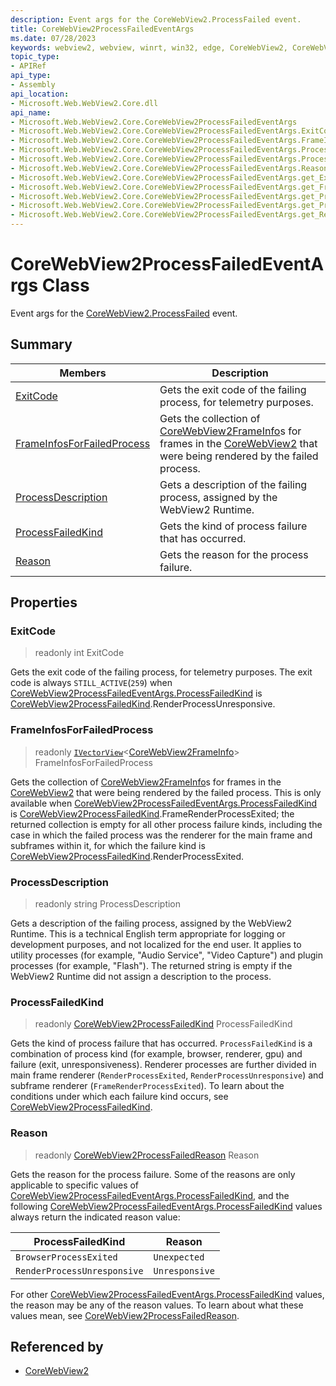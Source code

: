 ```yaml
---
description: Event args for the CoreWebView2.ProcessFailed event.
title: CoreWebView2ProcessFailedEventArgs
ms.date: 07/28/2023
keywords: webview2, webview, winrt, win32, edge, CoreWebView2, CoreWebView2Controller, browser control, edge html, CoreWebView2ProcessFailedEventArgs
topic_type:
- APIRef
api_type:
- Assembly
api_location:
- Microsoft.Web.WebView2.Core.dll
api_name:
- Microsoft.Web.WebView2.Core.CoreWebView2ProcessFailedEventArgs
- Microsoft.Web.WebView2.Core.CoreWebView2ProcessFailedEventArgs.ExitCode
- Microsoft.Web.WebView2.Core.CoreWebView2ProcessFailedEventArgs.FrameInfosForFailedProcess
- Microsoft.Web.WebView2.Core.CoreWebView2ProcessFailedEventArgs.ProcessDescription
- Microsoft.Web.WebView2.Core.CoreWebView2ProcessFailedEventArgs.ProcessFailedKind
- Microsoft.Web.WebView2.Core.CoreWebView2ProcessFailedEventArgs.Reason
- Microsoft.Web.WebView2.Core.CoreWebView2ProcessFailedEventArgs.get_ExitCode
- Microsoft.Web.WebView2.Core.CoreWebView2ProcessFailedEventArgs.get_FrameInfosForFailedProcess
- Microsoft.Web.WebView2.Core.CoreWebView2ProcessFailedEventArgs.get_ProcessDescription
- Microsoft.Web.WebView2.Core.CoreWebView2ProcessFailedEventArgs.get_ProcessFailedKind
- Microsoft.Web.WebView2.Core.CoreWebView2ProcessFailedEventArgs.get_Reason
---
```


# CoreWebView2ProcessFailedEventArgs Class



Event args for the [CoreWebView2.ProcessFailed](corewebview2.md#processfailed) event.

## Summary

Members|Description
--|--
[ExitCode](#exitcode) | Gets the exit code of the failing process, for telemetry purposes.
[FrameInfosForFailedProcess](#frameinfosforfailedprocess) | Gets the collection of [CoreWebView2FrameInfo](corewebview2frameinfo.md)s for frames in the [CoreWebView2](corewebview2.md) that were being rendered by the failed process.
[ProcessDescription](#processdescription) | Gets a description of the failing process, assigned by the WebView2 Runtime.
[ProcessFailedKind](#processfailedkind) | Gets the kind of process failure that has occurred.
[Reason](#reason) | Gets the reason for the process failure.

## Properties

### ExitCode

> readonly  int ExitCode

Gets the exit code of the failing process, for telemetry purposes.
The exit code is always `STILL_ACTIVE`(`259`) when [CoreWebView2ProcessFailedEventArgs.ProcessFailedKind](corewebview2processfailedeventargs.md#processfailedkind) is [CoreWebView2ProcessFailedKind](corewebview2processfailedkind.md).RenderProcessUnresponsive.


### FrameInfosForFailedProcess

> readonly  [`IVectorView`](/uwp/api/Windows.Foundation.Collections.IVectorView-1)&lt;[CoreWebView2FrameInfo](corewebview2frameinfo.md)&gt; FrameInfosForFailedProcess

Gets the collection of [CoreWebView2FrameInfo](corewebview2frameinfo.md)s for frames in the [CoreWebView2](corewebview2.md) that were being rendered by the failed process.
This is only available when [CoreWebView2ProcessFailedEventArgs.ProcessFailedKind](corewebview2processfailedeventargs.md#processfailedkind) is [CoreWebView2ProcessFailedKind](corewebview2processfailedkind.md).FrameRenderProcessExited; the returned collection is empty for all other process failure kinds, including the case in which the failed process was the renderer for the main frame and subframes within it, for which the failure kind is [CoreWebView2ProcessFailedKind](corewebview2processfailedkind.md).RenderProcessExited.

### ProcessDescription

> readonly  string ProcessDescription

Gets a description of the failing process, assigned by the WebView2 Runtime.
This is a technical English term appropriate for logging or development purposes, and not localized for the end user. It applies to utility processes (for example, "Audio Service", "Video Capture") and plugin processes (for example, "Flash"). The returned string is empty if the WebView2 Runtime did not assign a description to the process.

### ProcessFailedKind

> readonly  [CoreWebView2ProcessFailedKind](corewebview2processfailedkind.md) ProcessFailedKind

Gets the kind of process failure that has occurred.
`ProcessFailedKind` is a combination of process kind (for example, browser, renderer, gpu) and failure (exit, unresponsiveness). Renderer processes are further divided in main frame renderer (`RenderProcessExited`, `RenderProcessUnresponsive`) and subframe renderer (`FrameRenderProcessExited`). To learn about the conditions under which each failure kind occurs, see [CoreWebView2ProcessFailedKind](corewebview2processfailedkind.md).


### Reason

> readonly  [CoreWebView2ProcessFailedReason](corewebview2processfailedreason.md) Reason

Gets the reason for the process failure.
Some of the reasons are only applicable to specific values of [CoreWebView2ProcessFailedEventArgs.ProcessFailedKind](corewebview2processfailedeventargs.md#processfailedkind), and the following [CoreWebView2ProcessFailedEventArgs.ProcessFailedKind](corewebview2processfailedeventargs.md#processfailedkind) values always return the indicated reason value:

ProcessFailedKind | Reason
---|---
`BrowserProcessExited` | `Unexpected`
`RenderProcessUnresponsive` | `Unresponsive`

For other [CoreWebView2ProcessFailedEventArgs.ProcessFailedKind](corewebview2processfailedeventargs.md#processfailedkind) values, the reason may be any of the reason values. To learn about what these values mean, see [CoreWebView2ProcessFailedReason](corewebview2processfailedreason.md).







## Referenced by

- [CoreWebView2](corewebview2.md)
